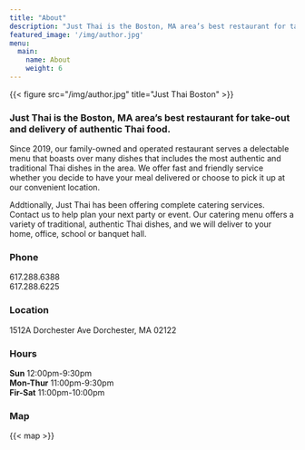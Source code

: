 ```yaml
---
title: "About"
description: "Just Thai is the Boston, MA area’s best restaurant for take-out and delivery of authentic Thai food."
featured_image: '/img/author.jpg'
menu: 
  main:
    name: About
    weight: 6
---
```

{{< figure src="/img/author.jpg" title="Just Thai Boston" >}}

### Just Thai is the Boston, MA area’s best restaurant for take-out and delivery of authentic Thai food.
Since 2019, our family-owned and operated restaurant serves a delectable menu that boasts over many dishes that includes the most authentic and traditional Thai dishes in the area. We offer fast and friendly service whether you decide to have your meal delivered or choose to pick it up at our convenient location.

Addtionally, Just Thai has been offering complete catering services. Contact us to help plan your next party or event. Our catering menu offers a variety of traditional, authentic Thai dishes, and we will deliver to your home, office, school or banquet hall.


### Phone
617.288.6388\
617.288.6225

### Location
1512A Dorchester Ave
Dorchester, MA 02122

### Hours
**Sun** 12:00pm-9:30pm  
**Mon-Thur** 11:00pm-9:30pm  
**Fir-Sat** 11:00pm-10:00pm

### Map

{{< map  >}}
